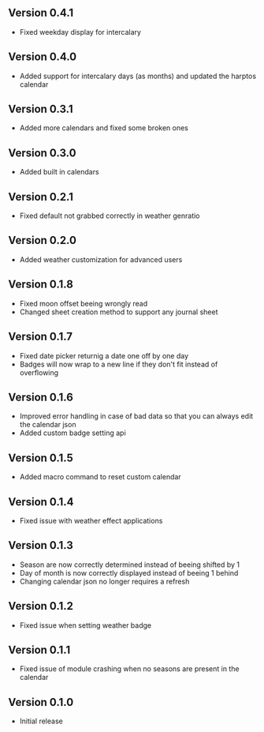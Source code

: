 ## Version 0.4.1
- Fixed weekday display for intercalary

## Version 0.4.0
- Added support for intercalary days (as months) and updated the harptos calendar

## Version 0.3.1
- Added more calendars and fixed some broken ones

## Version 0.3.0
- Added built in calendars

## Version 0.2.1
- Fixed default not grabbed correctly in weather genratio

## Version 0.2.0
- Added weather customization for advanced users

## Version 0.1.8
- Fixed moon offset beeing wrongly read
- Changed sheet creation method to support any journal sheet

## Version 0.1.7
- Fixed date picker returnig a date one off by one day
- Badges will now wrap to a new line if they don't fit instead of overflowing

## Version 0.1.6
- Improved error handling in case of bad data so that you can always edit the calendar json
- Added custom badge setting api

## Version 0.1.5
- Added macro command to reset custom calendar

## Version 0.1.4
- Fixed issue with weather effect applications

## Version 0.1.3
- Season are now correctly determined instead of beeing shifted by 1
- Day of month is now correctly displayed instead of beeing 1 behind
- Changing calendar json no longer requires a refresh

## Version 0.1.2
- Fixed issue when setting weather badge

## Version 0.1.1
- Fixed issue of module crashing when no seasons are present in the calendar

## Version 0.1.0
- Initial release

